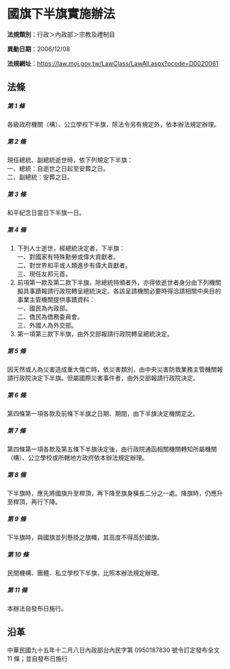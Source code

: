 # 國旗下半旗實施辦法



**法規類別**：行政＞內政部＞宗教及禮制目

**異動日期**：2006/12/08  

**法規網址**：https://law.moj.gov.tw/LawClass/LawAll.aspx?pcode=D0020061



## 法條
##### 第 1 條
各級政府機關（構）、公立學校下半旗，除法令另有規定外，依本辦法規定辦理。

##### 第 2 條
現任總統、副總統逝世時，依下列規定下半旗：  
一、總統：自逝世之日起至安葬之日。  
二、副總統：安葬之日。

##### 第 3 條
和平紀念日當日下半旗一日。

##### 第 4 條
1. 下列人士逝世，經總統決定者，下半旗：  
一、對國家有特殊勳勞或偉大貢獻者。  
二、對世界和平或人類進步有偉大貢獻者。  
三、現任友邦元首。
1. 前項第一款及第二款下半旗，除總統特頒者外，亦得依逝世者身分由下列機關擬具事蹟報請行政院轉呈總統決定。各該呈請機關必要時得洽請相關中央目的事業主管機關提供事蹟資料：  
一、國民為內政部。  
二、僑民為僑務委員會。  
三、外國人為外交部。
1. 第一項第三款下半旗，由外交部報請行政院轉呈總統決定。

##### 第 5 條
因天然或人為災害造成重大傷亡時，依災害類別，由中央災害防救業務主管機關報請行政院決定下半旗。但屬國際災害事件者，由外交部報請行政院決定。

##### 第 6 條
第四條第一項各款及前條下半旗之日期、期間，由下半旗決定機關定之。

##### 第 7 條
第四條第一項各款及第五條下半旗決定後，由行政院通函相關機關轉知所屬機關（構）、公立學校或所轄地方政府依本辦法規定辦理。

##### 第 8 條
下半旗時，應先將國旗升至桿頂，再下降至旗身橫長二分之一處。降旗時，仍應升至桿頂，再行下降。

##### 第 9 條
下半旗時，與國旗並列懸掛之旗幟，其高度不得高於國旗。

##### 第 10 條
民間機構、團體、私立學校下半旗，比照本辦法規定辦理。

##### 第 11 條
本辦法自發布日施行。

## 沿革
中華民國九十五年十二月八日內政部台內民字第 0950187830 號令訂定發布全文 11 條；並自發布日施行
